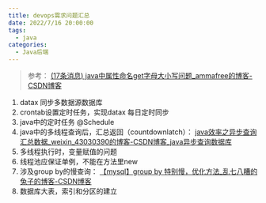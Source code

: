 ```yaml
---
title: devops需求问题汇总
date: 2022/7/16 20:00:00
tags: 
  - java
categories: 
  - Java后端
---
```


> 参考： [(17条消息) java中属性命名get字母大小写问题_ammafree的博客-CSDN博客](https://blog.csdn.net/u010744399/article/details/52523126) 

1. datax 同步多数据源数据库
2. crontab设置定时任务，实现datax 每日定时同步
3. java中的定时任务 @Schedule
4. java中的多线程查询后，汇总返回（countdownlatch）： [java效率之异步查询汇总数据_weixin_43030390的博客-CSDN博客_java异步查询数据库](https://blog.csdn.net/weixin_43030390/article/details/86015523?ops_request_misc=%7B%22request%5Fid%22%3A%22165874492716782395392770%22%2C%22scm%22%3A%2220140713.130102334..%22%7D&request_id=165874492716782395392770&biz_id=0&utm_medium=distribute.pc_search_result.none-task-blog-2~all~sobaiduend~default-1-86015523-null-null.142^v33^new_blog_pos_by_title,185^v2^control&utm_term=异步查询数据库%2C汇总&spm=1018.2226.3001.4187) 
5. 多线程执行时，变量赋值的问题
6. 线程池应保证单例，不能在方法里new
7. 涉及group by的慢查询： [【mysql】group by 特别慢，优化方法_乱七八糟的兔子的博客-CSDN博客](https://blog.csdn.net/qq_31949853/article/details/84984305) 
8. 数据库大表，索引和分区的建立